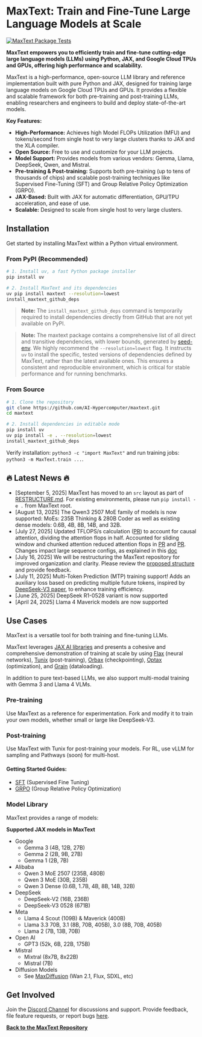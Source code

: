 # MaxText: Train and Fine-Tune Large Language Models at Scale

[<img src="https://github.com/AI-Hypercomputer/maxtext/actions/workflows/RunTests.yml/badge.svg" alt="MaxText Package Tests">](https://github.com/AI-Hypercomputer/maxtext/actions/workflows/build_and_test_maxtext.yml)

**MaxText empowers you to efficiently train and fine-tune cutting-edge large language models (LLMs) using Python, JAX, and Google Cloud TPUs and GPUs, offering high performance and scalability.**

MaxText is a high-performance, open-source LLM library and reference implementation built with pure Python and JAX, designed for training large language models on Google Cloud TPUs and GPUs. It provides a flexible and scalable framework for both pre-training and post-training LLMs, enabling researchers and engineers to build and deploy state-of-the-art models.

**Key Features:**

*   **High-Performance:** Achieves high Model FLOPs Utilization (MFU) and tokens/second from single host to very large clusters thanks to JAX and the XLA compiler.
*   **Open Source:** Free to use and customize for your LLM projects.
*   **Model Support:** Provides models from various vendors: Gemma, Llama, DeepSeek, Qwen, and Mistral.
*   **Pre-training & Post-training:** Supports both pre-training (up to tens of thousands of chips) and scalable post-training techniques like Supervised Fine-Tuning (SFT) and Group Relative Policy Optimization (GRPO).
*   **JAX-Based:** Built with JAX for automatic differentiation, GPU/TPU acceleration, and ease of use.
*   **Scalable:** Designed to scale from single host to very large clusters.

## Installation

Get started by installing MaxText within a Python virtual environment.

### From PyPI (Recommended)

```bash
# 1. Install uv, a fast Python package installer
pip install uv

# 2. Install MaxText and its dependencies
uv pip install maxtext --resolution=lowest
install_maxtext_github_deps
```

> **Note:** The `install_maxtext_github_deps` command is temporarily required to install dependencies directly from GitHub that are not yet available on PyPI.

> **Note:** The maxtext package contains a comprehensive list of all direct and transitive dependencies, with lower bounds, generated by [seed-env](https://github.com/google-ml-infra/actions/tree/main/python_seed_env). We highly recommend the `--resolution=lowest` flag. It instructs `uv` to install the specific, tested versions of dependencies defined by MaxText, rather than the latest available ones. This ensures a consistent and reproducible environment, which is critical for stable performance and for running benchmarks.

### From Source

```bash
# 1. Clone the repository
git clone https://github.com/AI-Hypercomputer/maxtext.git
cd maxtext

# 2. Install dependencies in editable mode
pip install uv
uv pip install -e . --resolution=lowest
install_maxtext_github_deps
```

Verify installation: `python3 -c "import MaxText"` and run training jobs: `python3 -m MaxText.train ...`.

## 🔥 Latest News 🔥

*   [September 5, 2025] MaxText has moved to an `src` layout as part of [RESTRUCTURE.md](RESTRUCTURE.md). For existing environments, please run `pip install -e .` from MaxText root.
*   [August 13, 2025] The Qwen3 2507 MoE family of models is now supported: MoEs: 235B Thinking & 280B Coder as well as existing dense models: 0.6B, 4B, 8B, 14B, and 32B.
*   [July 27, 2025] Updated TFLOPS/s calculation ([PR](https://github.com/AI-Hypercomputer/maxtext/pull/1988)) to account for causal attention, dividing the attention flops in half. Accounted for sliding window and chunked attention reduced attention flops in [PR](https://github.com/AI-Hypercomputer/maxtext/pull/2009) and [PR](https://github.com/AI-Hypercomputer/maxtext/pull/2030). Changes impact large sequence configs, as explained in this [doc](https://github.com/AI-Hypercomputer/maxtext/blob/main/docs/guides/performance_metrics.md)
*   [July 16, 2025] We will be restructuring the MaxText repository for improved organization and clarity. Please review the [proposed structure](https://github.com/AI-Hypercomputer/maxtext/blob/main/RESTRUCTURE.md) and provide feedback.
*   [July 11, 2025] Multi-Token Prediction (MTP) training support\! Adds an auxiliary loss based on predicting multiple future tokens, inspired by [DeepSeek-V3 paper](https://arxiv.org/html/2412.19437v1), to enhance training efficiency.
*   [June 25, 2025] DeepSeek R1-0528 variant is now supported
*   [April 24, 2025] Llama 4 Maverick models are now supported

## Use Cases

MaxText is a versatile tool for both training and fine-tuning LLMs.

MaxText leverages [JAX AI libraries](https://docs.jaxstack.ai/en/latest/getting_started.html) and presents a cohesive and comprehensive demonstration of training at scale by using [Flax](https://flax.readthedocs.io/en/latest/) (neural networks), [Tunix](https://github.com/google/tunix) (post-training), [Orbax](https://orbax.readthedocs.io/en/latest/) (checkpointing), [Optax](https://optax.readthedocs.io/en/latest/) (optimization), and [Grain](https://google-grain.readthedocs.io/en/latest/) (dataloading).

In addition to pure text-based LLMs, we also support multi-modal training with Gemma 3 and Llama 4 VLMs.

### Pre-training

Use MaxText as a reference for experimentation. Fork and modify it to train your own models, whether small or large like DeepSeek-V3.

### Post-training

Use MaxText with Tunix for post-training your models. For RL, use vLLM for sampling and Pathways (soon) for multi-host.

#### Getting Started Guides:

*   [SFT](https://github.com/AI-Hypercomputer/maxtext/blob/main/end_to_end/tpu/llama3.1/8b/run_sft.sh) (Supervised Fine Tuning)
*   [GRPO](https://maxtext.readthedocs.io/en/latest/tutorials/grpo.html) (Group Relative Policy Optimization)

### Model Library

MaxText provides a range of models:

**Supported JAX models in MaxText**

*   Google
    *   Gemma 3 (4B, 12B, 27B)
    *   Gemma 2 (2B, 9B, 27B)
    *   Gemma 1 (2B, 7B)
*   Alibaba
    *   Qwen 3 MoE 2507 (235B, 480B)
    *   Qwen 3 MoE (30B, 235B)
    *   Qwen 3 Dense (0.6B, 1.7B, 4B, 8B, 14B, 32B)
*   DeepSeek
    *   DeepSeek-V2 (16B, 236B)
    *   DeepSeek-V3 0528 (671B)
*   Meta
    *   Llama 4 Scout (109B) & Maverick (400B)
    *   Llama 3.3 70B, 3.1 (8B, 70B, 405B), 3.0 (8B, 70B, 405B)
    *   Llama 2 (7B, 13B, 70B)
*   Open AI
    *   GPT3 (52k, 6B, 22B, 175B)
*   Mistral
    *   Mixtral (8x7B, 8x22B)
    *   Mistral (7B)
*   Diffusion Models
    *   See [MaxDiffusion](https://github.com/AI-Hypercomputer/maxdiffusion) (Wan 2.1, Flux, SDXL, etc)

## Get Involved

Join the [Discord Channel](https://discord.com/invite/2H9PhvTcDU) for discussions and support.  Provide feedback, file feature requests, or report bugs [here](https://github.com/AI-Hypercomputer/maxtext/issues/new/choose).

**[Back to the MaxText Repository](https://github.com/AI-Hypercomputer/maxtext)**